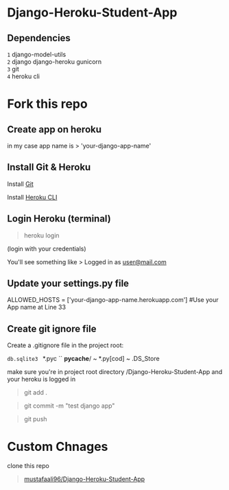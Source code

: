 # Django-Heroku-Student-App

## Dependencies

`1` django-model-utils <br>
`2` django django-heroku gunicorn <br>
`3` git <br>
`4` heroku cli <br>

# Fork this repo

## Create app on heroku

in my case app name is > 'your-django-app-name'

## Install Git & Heroku

Install [Git](https://git-scm.com/book/en/v2/Getting-Started-Installing-Git)

Install [Heroku CLI](https://devcenter.heroku.com/articles/heroku-command-line)

## Login Heroku (terminal)

> heroku login 

(login with your credentials)

You'll see something like >  Logged in as user@mail.com

## Update your settings.py file

ALLOWED_HOSTS = ['your-django-app-name.herokuapp.com'] #Use your App name at Line 33

## Create git ignore file
Create a .gitignore file in the project root:

`` db.sqlite3 
`` *.pyc 
`` __pycache__/ 
~ *.py[cod] 
~ .DS_Store

make sure you're in project root directory /Django-Heroku-Student-App and your heroku is logged in

> git add .

> git commit -m "test django app"

> git push


# Custom Chnages
 
clone this repo
 > [mustafaali96/Django-Heroku-Student-App](https://github.com/<your-git-username>/Django-Heroku-Student-App.git)

